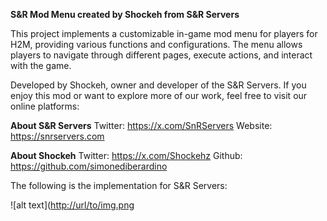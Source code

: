 **S&R Mod Menu created by Shockeh from S&R Servers**

This project implements a customizable in-game mod menu for players
for H2M, providing various functions and configurations. The menu allows 
players to navigate through different pages, execute actions, and 
interact with the game.

Developed by Shockeh, owner and developer of the S&R Servers. If 
you enjoy this mod or want to explore more of our work, feel free 
to visit our online platforms:

**About S&R Servers**
Twitter: https://x.com/SnRServers
Website: https://snrservers.com

**About Shockeh**
Twitter: https://x.com/Shockehz
Github: https://github.com/simonediberardino

The following is the implementation for S&R Servers:

![alt text]([http://url/to/img.png](https://i.postimg.cc/KjMXK9WF/IMG-20240903-WA0000.jpg)
